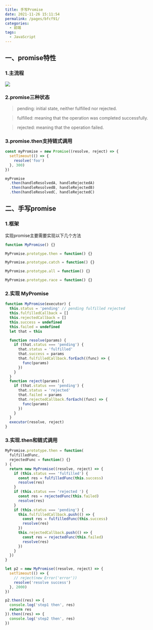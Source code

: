 ```yaml
---
title: 手写Promise
date: 2021-11-26 15:11:54
permalink: /pages/bfcf91/
categories:
  - 前端
tags:
  - JavaScript
---
```


## 一、promise特性

### 1.主流程
![](https://gitee.com/gan_chuan_yin/blog-image/raw/master/img/20211126160810.png)

### 2.promise三种状态

> pending: initial state, neither fulfilled nor rejected.

> fulfilled: meaning that the operation was completed successfully.

> rejected: meaning that the operation failed.

### 3.promise.then支持链式调用

```js
const myPromise = new Promise((resolve, reject) => {
  setTimeout(() => {
    resolve('foo')
  }, 300)
})

myPromise
  .then(handleResolvedA, handleRejectedA)
  .then(handleResolvedB, handleRejectedB)
  .then(handleResolvedC, handleRejectedC)
```

## 二、手写promise

### 1.框架

实现promise主要需要实现以下几个方法
```js
function MyPromise() {}

MyPromise.prototype.then = function() {}

MyPromise.prototype.catch = function() {}

MyPromise.prototype.all = function() {}

MyPromise.prototype.race = function() {}
```

### 2.实现 MyPromise

```js
function MyPromise(executor) {
  this.status = 'pending' // pending fulfilled rejected
  this.fulfilledCallback = []
  this.rejectedCallback = []
  this.success = undefined
  this.failed = undefined
  let that = this

  function resolve(params) {
    if (that.status === 'pending') {
      that.status = 'fulfilled'
      that.success = params
      that.fulfilledCallback.forEach((func) => {
        func(params)
      })
    }
  }
  function reject(params) {
    if (that.status === 'pending') {
      that.status = 'rejected'
      that.failed = params
      that.rejectedCallback.forEach((func) => {
        func(params)
      })
    }
  }
  executor(resolve, reject)
}
```

### 3.实现.then和链式调用

```js
MyPromise.prototype.then = function(
  fulfilledFunc,
  rejectedFunc = function() {}
) {
  return new MyPromise((resolve, reject) => {
    if (this.status === 'fulfilled') {
      const res = fulfilledFunc(this.success)
      resolve(res)
    }
    if (this.status === 'rejected ') {
      const res = rejectedFunc(this.failed)
      resolve(res)
    }
    if (this.status === 'pending') {
      this.fulfilledCallback.push(() => {
        const res = fulfilledFunc(this.success)
        resolve(res)
      })
      this.rejectedCallback.push(() => {
        const res = rejectedFunc(this.failed)
        resolve(res)
      })
    }
  })
}

let p2 = new MyPromise((resolve, reject) => {
  setTimeout(() => {
    // reject(new Error('error'))
    resolve('resolve success')
  }, 2000)
})

p2.then((res) => {
  console.log('step1 then', res)
  return res
}).then((res) => {
  console.log('step2 then', res)
})
```
